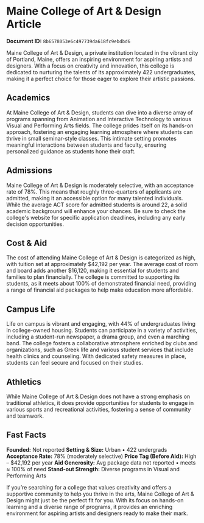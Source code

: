 # Maine College of Art & Design Article

**Document ID:** `8b6578053e6c497739da618fc9ebdbd6`

Maine College of Art & Design, a private institution located in the vibrant city of Portland, Maine, offers an inspiring environment for aspiring artists and designers. With a focus on creativity and innovation, this college is dedicated to nurturing the talents of its approximately 422 undergraduates, making it a perfect choice for those eager to explore their artistic passions.

## Academics
At Maine College of Art & Design, students can dive into a diverse array of programs spanning from Animation and Interactive Technology to various Visual and Performing Arts fields. The college prides itself on its hands-on approach, fostering an engaging learning atmosphere where students can thrive in small seminar-style classes. This intimate setting promotes meaningful interactions between students and faculty, ensuring personalized guidance as students hone their craft.

## Admissions
Maine College of Art & Design is moderately selective, with an acceptance rate of 78%. This means that roughly three-quarters of applicants are admitted, making it an accessible option for many talented individuals. While the average ACT score for admitted students is around 22, a solid academic background will enhance your chances. Be sure to check the college's website for specific application deadlines, including any early decision opportunities.

## Cost & Aid
The cost of attending Maine College of Art & Design is categorized as high, with tuition set at approximately $42,192 per year. The average cost of room and board adds another $16,120, making it essential for students and families to plan financially. The college is committed to supporting its students, as it meets about 100% of demonstrated financial need, providing a range of financial aid packages to help make education more affordable.

## Campus Life
Life on campus is vibrant and engaging, with 44% of undergraduates living in college-owned housing. Students can participate in a variety of activities, including a student-run newspaper, a drama group, and even a marching band. The college fosters a collaborative atmosphere enriched by clubs and organizations, such as Greek life and various student services that include health clinics and counseling. With dedicated safety measures in place, students can feel secure and focused on their studies.

## Athletics
While Maine College of Art & Design does not have a strong emphasis on traditional athletics, it does provide opportunities for students to engage in various sports and recreational activities, fostering a sense of community and teamwork.

## Fast Facts
**Founded:** Not reported
**Setting & Size:** Urban • 422 undergrads
**Acceptance Rate:** 78% (moderately selective)
**Price Tag (Before Aid):** High – $42,192 per year
**Aid Generosity:** Avg package data not reported • meets ≈ 100% of need
**Stand-out Strength:** Diverse programs in Visual and Performing Arts

If you’re searching for a college that values creativity and offers a supportive community to help you thrive in the arts, Maine College of Art & Design might just be the perfect fit for you. With its focus on hands-on learning and a diverse range of programs, it provides an enriching environment for aspiring artists and designers ready to make their mark.
